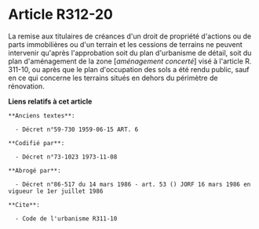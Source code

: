 # Article R312-20

La remise aux titulaires de créances d'un droit de propriété d'actions ou de parts immobilières ou d'un terrain et les
cessions de terrains ne peuvent intervenir qu'après l'approbation soit du plan d'urbanisme de détail, soit du plan
d'aménagement de la zone [*aménagement concerté*] visé à l'article R. 311-10, ou après que le plan d'occupation des sols a
été rendu public, sauf en ce qui concerne les terrains situés en dehors du périmètre de rénovation.

**Liens relatifs à cet article**

	**Anciens textes**:

	  - Décret n°59-730 1959-06-15 ART. 6

	**Codifié par**:

	  - Décret n°73-1023 1973-11-08

	**Abrogé par**:

	  - Décret n°86-517 du 14 mars 1986 - art. 53 () JORF 16 mars 1986 en vigueur le 1er juillet 1986

	**Cite**:

	  - Code de l'urbanisme R311-10

